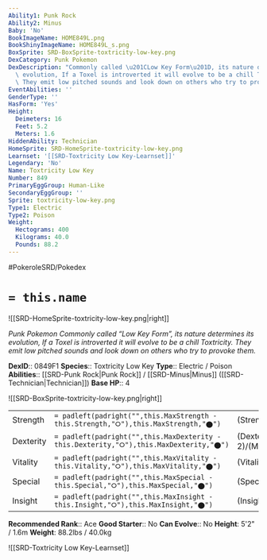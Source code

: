 ```yaml
---
Ability1: Punk Rock
Ability2: Minus
Baby: 'No'
BookImageName: HOME849L.png
BookShinyImageName: HOME849L_s.png
BoxSprite: SRD-BoxSprite-toxtricity-low-key.png
DexCategory: Punk Pokemon
DexDescription: "Commonly called \u201CLow Key Form\u201D, its nature determines its\
  \ evolution, If a Toxel is introverted it will evolve to be a chill Toxtricity.\
  \ They emit low pitched sounds and look down on others who try to provoke them."
EventAbilities: ''
GenderType: ''
HasForm: 'Yes'
Height:
  Deimeters: 16
  Feet: 5.2
  Meters: 1.6
HiddenAbility: Technician
HomeSprite: SRD-HomeSprite-toxtricity-low-key.png
Learnset: '[[SRD-Toxtricity Low Key-Learnset]]'
Legendary: 'No'
Name: Toxtricity Low Key
Number: 849
PrimaryEggGroup: Human-Like
SecondaryEggGroup: ''
Sprite: toxtricity-low-key.png
Type1: Electric
Type2: Poison
Weight:
  Hectograms: 400
  Kilograms: 40.0
  Pounds: 88.2
---
```


#PokeroleSRD/Pokedex

# `= this.name`

![[SRD-HomeSprite-toxtricity-low-key.png|right]]

*Punk Pokemon*
*Commonly called “Low Key Form”, its nature determines its evolution, If a Toxel is introverted it will evolve to be a chill Toxtricity. They emit low pitched sounds and look down on others who try to provoke them.*

**DexID**:: 0849F1
**Species**:: Toxtricity Low Key
**Type**:: Electric / Poison
**Abilities**:: [[SRD-Punk Rock|Punk Rock]] / [[SRD-Minus|Minus]] ([[SRD-Technician|Technician]])
**Base HP**:: 4

![[SRD-BoxSprite-toxtricity-low-key.png|right]]

|           |                                                                                        |                                          |
| --------- | -------------------------------------------------------------------------------------- | ---------------------------------------- |
| Strength  | `= padleft(padright("",this.MaxStrength - this.Strength,"⭘"),this.MaxStrength,"⬤")`    | (Strength::3)/(MaxStrength::6)   |
| Dexterity | `= padleft(padright("",this.MaxDexterity - this.Dexterity,"⭘"),this.MaxDexterity,"⬤")` | (Dexterity:: 2)/(MaxDexterity::5) |
| Vitality  | `= padleft(padright("",this.MaxVitality - this.Vitality,"⭘"),this.MaxVitality,"⬤")`    | (Vitality::2)/(MaxVitality::5)   |
| Special   | `= padleft(padright("",this.MaxSpecial - this.Special,"⭘"),this.MaxSpecial,"⬤")`       | (Special::3)/(MaxSpecial::6)     |
| Insight   | `= padleft(padright("",this.MaxInsight - this.Insight,"⭘"),this.MaxInsight,"⬤")`       | (Insight::2)/(MaxInsight::5)     |

**Recommended Rank**:: Ace
**Good Starter**:: No
**Can Evolve**:: No
**Height**: 5'2" / 1.6m
**Weight**: 88.2lbs / 40.0kg

![[SRD-Toxtricity Low Key-Learnset]]